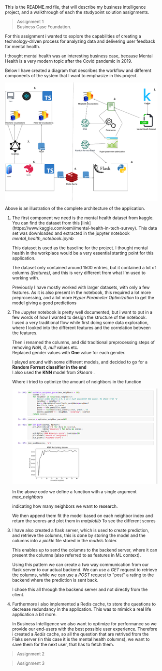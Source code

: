 This is the README.md file, that will describe my business intelligence project, and a walkthrough of each the studypoint solution assignments.
 
 
> Assignment 1 <br />
> Business Case Foundation.
 
For this assignment i wanted to explore the capabilities of creating a technology-driven process for analyzing data and delivering user feedback for mental health.
 
I thought mental health was an interesting business case, because Mental Health is a very modern topic after the Covid pandemic in 2019.
 
Below I have created a diagram that describes the workflow and different components of the system that I want to emphasize in this project.
 
![Workflow diagram](Workflow.png)
 
Above is an illustration of the complete architecture of the application.
 
<ol>
<li> The first component we need is the mental health dataset from kaggle. You can find the dataset from this [link](https://www.kaggle.com/osmi/mental-health-in-tech-survey). This data set was downloaded and extracted in the jupyter notebook  <i>mental_health_notebook.ipynb</i>
 
This dataset is used as the baseline for the project. I thought mental health in the workplace would be a very essential starting point for this application.
 
The dataset only contained around 1500 entries, but it contained a lot of columns <i>(features)</i>, and this is very different from what I'm used to working with.
 
Previously I have mostly worked with larger datasets, with only a few features. As it is also present in the notebook, this required a lot more </i>preprocessing</i>, and a lot more <i>Hyper Parameter Optimization</i> to get the model giving a good predictions
<li>
The Jupyter notebook is pretty well documented, but i want to put in a few words of how I wanted to design the structure of the notebook.
<br />
I used a very traditional flow while first doing some data exploration, where I looked into the different features and the correlation between the features.
 
Then i renamed the columns, and did traditional preprocessing steps of removing <i>NaN, 0, null </i> values etc.
<br />
Replaced gender values with <b>One </b> value for each gender.
 
I played around with some different models, and decided to go for a <b>Random Forrest classifier in the end </b> <br />
I also used the <b>KNN </b> model from <i>Sklearn </i>.
 
Where i tried to optimize the amount of neighbors in the function
 
![KNN-optimization](neighbor-optimization.png)
 
In the above code we define a function with a single argument <i>
max_neighbors </i>
 
indicating how many neighbors we want to research.
 
We then append them fit the model based on each neighbor index and return the scores and plot them in <i>matplotlib </i>
To see the different scores
 
</li>
 
<li>
I have also created a flask server, which is used to create prediction, and retrieve the columns, this is done by storing the model and the columns into a <i>pickle</i> file stored in the <i>models</i> folder.
 
This enables up to send the columns to the backend server, where it can present the columns (also referred to as features in ML context).
 
Using this pattern we can create a two way communication from our flask server to our actual backend. We can use a <i>GET </i> request to retrieve the columns, while we can use a <i>POST </i> request to "post" a rating to the backend where the prediction is sent back.
 
I chose this all through the backend server and not directly from the client.
</li>
 
 <li>
 Furthermore i also implemented a Redis cache, to store the questions to decrease redundancy in the application. This was to mimick a real life application a bit more. 

 In Business Intelligence we also want to optimize for performance so we provide our end-users with the best possible user experience. Therefore i created a <i>Redis </i> cache, so all the question that are retrived from the Flaks server (in this case it is the mental health columns), we want to save them for the next user, that has to fetch them. 

</ol>
 
 
 
> Assignment 2 <br />
 
 
 
> Assignment 3 <br />
 
 

